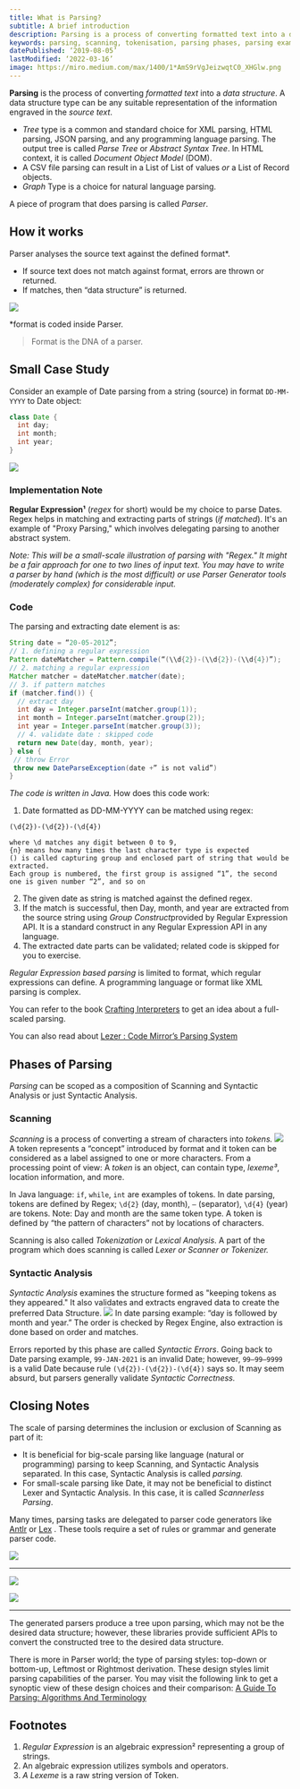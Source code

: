 ```yaml
---
title: What is Parsing?
subtitle: A brief introduction
description: Parsing is a process of converting formatted text into a data structure.
keywords: parsing, scanning, tokenisation, parsing phases, parsing example
datePublished: ‘2019-08-05’
lastModified: ‘2022-03-16’
image: https://miro.medium.com/max/1400/1*AmS9rVgJeizwqtC0_XHGlw.png
---
```


**Parsing** is the process of converting _formatted text_ into a _data structure_. A data structure type can be any suitable representation of the information engraved in the _source text_.

- _Tree_ type is a common and standard choice for XML parsing, HTML parsing, JSON parsing, and any programming language parsing. The output tree is called _Parse Tree_ or _Abstract_ _Syntax Tree_. In HTML context, it is called _Document Object Model_ (DOM).
- A CSV file parsing can result in a List of List of values _or_ a List of Record objects.
- _Graph_ Type is a choice for natural language parsing.

A piece of program that does parsing is called _Parser_.

## How it works
Parser analyses the source text against the defined format*.
* If source text does not match against format, errors are thrown or returned.
* If matches, then “data structure” is returned.

![](https://cdn-images-1.medium.com/max/1600/1*Tj1H3orLHUpQlbBR45iNNA.png)

*format is coded inside Parser.
> Format is the DNA of a parser.

## Small Case Study

Consider an example of Date parsing from a string (source) in format `DD-MM-YYYY` to Date object:

```java
class Date {
  int day;
  int month;
  int year;
}
```

![](https://miro.medium.com/max/1400/1*AmS9rVgJeizwqtC0_XHGlw.png)

### Implementation Note
__Regular Expression¹__ (_regex_ for short) would be my choice to parse Dates. Regex helps in matching and extracting parts of strings (_if matched_). It's an example of "Proxy Parsing," which involves delegating parsing to another abstract system.

_Note: This will be a small-scale illustration of parsing with "Regex." It might be a fair approach for one to two lines of input text. You may have to write a parser by hand (which is the most difficult) or use Parser Generator tools (moderately complex) for considerable input._
### Code

The parsing and extracting date element is as:

```java
String date = “20-05-2012”;
// 1. defining a regular expression
Pattern dateMatcher = Pattern.compile(“(\\d{2})-(\\d{2})-(\\d{4})”);
// 2. matching a regular expression
Matcher matcher = dateMatcher.matcher(date);
// 3. if pattern matches
if (matcher.find()) {
  // extract day
  int day = Integer.parseInt(matcher.group(1));
  int month = Integer.parseInt(matcher.group(2));
  int year = Integer.parseInt(matcher.group(3));
  // 4. validate date : skipped code
  return new Date(day, month, year);
} else {
 // throw Error
 throw new DateParseException(date +” is not valid”)
}
```

_The code is written in Java._
How does this code work:

1. Date formatted as DD-MM-YYYY can be matched using regex:

```
(\d{2})-(\d{2})-(\d{4})

where \d matches any digit between 0 to 9,
{n} means how many times the last character type is expected
() is called capturing group and enclosed part of string that would be extracted.
Each group is numbered, the first group is assigned “1”, the second one is given number “2”, and so on
```

2. The given date as string is matched against the defined regex.
3. If the match is successful, then Day, month, and year are extracted from the source string using *Group Construct*provided by Regular Expression API. It is a standard construct in any Regular Expression API in any language.
4. The extracted date parts can be validated; related code is skipped for you to exercise.

_Regular Expression based parsing_ is limited to format, which regular expressions can define. A programming language or format like XML parsing is complex. 

You can refer to the book [Crafting Interpreters](https://amzn.to/3IhGtnT) to get an idea about a full-scaled parsing.

You can also read about [Lezer : Code Mirror’s Parsing System](https://marijnhaverbeke.nl/blog/lezer.html)


## Phases of Parsing

_Parsing_ can be scoped as a composition of Scanning and Syntactic Analysis or just Syntactic Analysis.

### Scanning

_Scanning_ is a process of converting a stream of characters into _tokens._
![](https://miro.medium.com/max/1400/1*NMqJryiyOtf3s757A3xEgQ.png)
A token represents a “concept” introduced by format and it token can be considered as a label assigned to one or more characters. From a processing point of view: A _token_ is an object, can contain type, _lexeme³_, location information, and more.

In Java language: `if`, `while`, `int` are examples of tokens. In date parsing, tokens are defined by Regex; `\d{2}` (day, month), `—` (separator), `\d{4}` (year) are tokens. Note: Day and month are the same token type. A token is defined by “the pattern of characters” not by locations of characters.

Scanning is also called _Tokenization_ or _Lexical Analysis_. A part of the program which does scanning is called _Lexer or Scanner or Tokenizer._

### Syntactic Analysis

_Syntactic Analysis_ examines the structure formed as "keeping tokens as they appeared." It also validates and extracts engraved data to create the preferred Data Structure.
![](https://miro.medium.com/max/1400/1*BbkHRIrzKed91Y3VILCEMQ.png)
In date parsing example: “day is followed by month and year.” The order is checked by Regex Engine, also extraction is done based on order and matches.

Errors reported by this phase are called _Syntactic Errors_. Going back to Date parsing example, `99-JAN-2021` is an invalid Date; however, `99–99–9999` is a valid Date because rule `(\d{2})-(\d{2})-(\d{4})` says so. It may seem absurd, but parsers generally validate _Syntactic Correctness._

## Closing Notes

The scale of parsing determines the inclusion or exclusion of Scanning as part of it:

- It is beneficial for big-scale parsing like language (natural or programming) parsing to keep Scanning, and Syntactic Analysis separated. In this case, Syntactic Analysis is called _parsing._
- For small-scale parsing like Date, it may not be beneficial to distinct Lexer and Syntactic Analysis. In this case, it is called _Scannerless Parsing_.
  
Many times, parsing tasks are delegated to parser code generators like [Antlr](https://www.antlr.org/) or [Lex](http://dinosaur.compilertools.net/) . These tools require a set of rules or grammar and generate parser code. 

![](https://miro.medium.com/max/1400/1*xKb5f_JFv8Detbicdy4ggQ.png)

---
<div class="flex">
<a href="https://www.amazon.com/Definitive-ANTLR-4-Reference/dp/1934356999?crid=2P4XC6UZH0KMI&keywords=antlr&qid=1647404437&sprefix=antlr%2Caps%2C308&sr=8-1&linkCode=li2&tag=dm8typrogramm-20&linkId=2f17ad381c45641e597e5cf5b75ebdfb&language=en_US&ref_=as_li_ss_il" target="_blank"><img border="0" src="//ws-na.amazon-adsystem.com/widgets/q?_encoding=UTF8&ASIN=1934356999&Format=_SL160_&ID=AsinImage&MarketPlace=US&ServiceVersion=20070822&WS=1&tag=dm8typrogramm-20&language=en_US" ></a><img src="https://ir-na.amazon-adsystem.com/e/ir?t=dm8typrogramm-20&language=en_US&l=li2&o=1&a=1934356999" width="1" height="1" border="0" alt="" style="border:none !important; margin:0px !important;" />

<a href="https://www.amazon.com/Build-Your-Own-Programming-Language/dp/1800204809?crid=38QJOBK9UQBXK&keywords=crafting+interpreters&qid=1647404577&sprefix=%2Caps%2C348&sr=8-2&linkCode=li2&tag=dm8typrogramm-20&linkId=8fac25f2b95fe2aab95aedee07a736e6&language=en_US&ref_=as_li_ss_il" target="_blank"><img border="0" src="//ws-na.amazon-adsystem.com/widgets/q?_encoding=UTF8&ASIN=1800204809&Format=_SL160_&ID=AsinImage&MarketPlace=US&ServiceVersion=20070822&WS=1&tag=dm8typrogramm-20&language=en_US" ></a><img src="https://ir-na.amazon-adsystem.com/e/ir?t=dm8typrogramm-20&language=en_US&l=li2&o=1&a=1800204809" width="1" height="1" border="0" alt="" style="border:none !important; margin:0px !important;" />
</div>

---

The generated parsers produce a tree upon parsing, which may not be the desired data structure; however, these libraries provide sufficient APIs to convert the constructed tree to the desired data structure.

There is more in Parser world; the type of parsing styles: top-down or bottom-up, Leftmost or Rightmost derivation. These design styles limit parsing capabilities of the parser. You may visit the following link to get a synoptic view of these design choices and their comparison:
[A Guide To Parsing: Algorithms And Terminology](https://tomassetti.me/guide-parsing-algorithms-terminology/#tablesParsingAlgorithms)

## Footnotes

1. _Regular Expression_ is an algebraic expression² representing a group of strings.
2. An algebraic expression utilizes symbols and operators.
3. _A Lexeme_ is a raw string version of Token.
